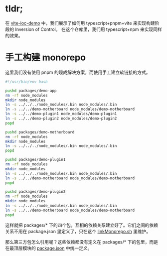 # tldr;

在 [vite-ioc-demo](https://github.com/taowen/vite-ioc-demo) 中，我们展示了如何用 typescript+pnpm+vite 来实现构建阶段的 Inversion of Control。
在这个仓库里，我们用 typescript+npm 来实现同样的效果。

# 手工构建 monorepo

这里我们没有使用 pnpm 的现成解决方案，而使用手工建立软链接的方式。

```bash
#!/usr/bin/env bash

pushd packages/demo-app
rm -rf node_modules
mkdir node_modules
ln -s ../../../node_modules/.bin node_modules/.bin
ln -s ../../demo-motherboard node_modules/demo-motherboard
ln -s ../../demo-plugin1 node_modules/demo-plugin1
ln -s ../../demo-plugin2 node_modules/demo-plugin2
popd

pushd packages/demo-motherboard
rm -rf node_modules
mkdir node_modules
ln -s ../../../node_modules/.bin node_modules/.bin
popd

pushd packages/demo-plugin1
rm -rf node_modules
mkdir node_modules
ln -s ../../../node_modules/.bin node_modules/.bin
ln -s ../../demo-motherboard node_modules/demo-motherboard
popd

pushd packages/demo-plugin2
rm -rf node_modules
mkdir node_modules
ln -s ../../../node_modules/.bin node_modules/.bin
ln -s ../../demo-motherboard node_modules/demo-motherboard
popd
```

这样就把 packages/* 下的四个包，互相的依赖关系建立好了。它们之间的依赖关系不用在 package.json 里定义了，只在这个 [linkMonorepo.sh](./linkMonorepo.sh) 里维护。

那么第三方包怎么引用呢？这些依赖都没有定义在 packages/* 下的包里，而是在最顶层模块的 [package.json](./package.json) 中统一定义。